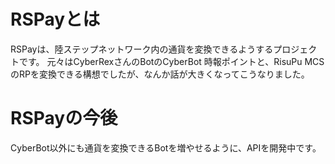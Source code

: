 # RSPayとは
RSPayは、陸ステップネットワーク内の通貨を変換できるようするプロジェクトです。
元々はCyberRexさんのBotのCyberBot 時報ポイントと、RisuPu MCSのRPを変換できる構想でしたが、なんか話が大きくなってこうなりました。

# RSPayの今後
CyberBot以外にも通貨を変換できるBotを増やせるように、APIを開発中です。
